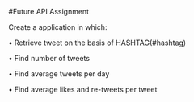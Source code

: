 #Future API Assignment 

Create a application in which:

• Retrieve tweet on the basis of HASHTAG(#hashtag)

• Find number of tweets

• Find average tweets per day

• Find average likes and re-tweets per tweet

